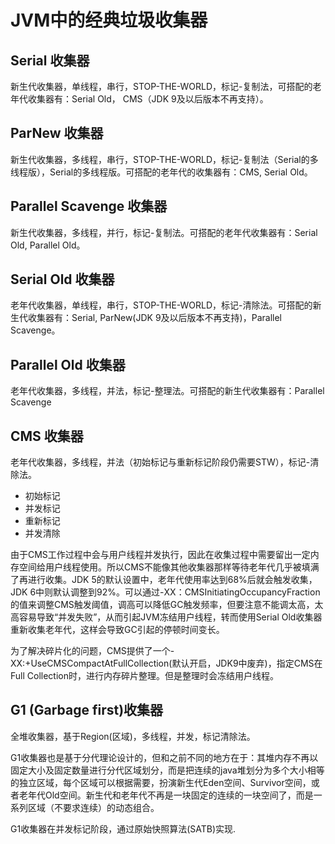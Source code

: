 # JVM中的经典垃圾收集器

## Serial 收集器
新生代收集器，单线程，串行，STOP-THE-WORLD，标记-复制法，可搭配的老年代收集器有：Serial Old， CMS（JDK 9及以后版本不再支持）。

## ParNew 收集器
新生代收集器，多线程，串行，STOP-THE-WORLD，标记-复制法（Serial的多线程版），Serial的多线程版。可搭配的老年代的收集器有：CMS, Serial Old。

## Parallel Scavenge 收集器
新生代收集器，多线程，并行，标记-复制法。可搭配的老年代收集器有：Serial Old, Parallel Old。

## Serial Old 收集器
老年代收集器，单线程，串行，STOP-THE-WORLD，标记-清除法。可搭配的新生代收集器有：Serial, ParNew(JDK 9及以后版本不再支持)，Parallel Scavenge。

## Parallel Old 收集器
老年代收集器，多线程，并法，标记-整理法。可搭配的新生代收集器有：Parallel Scavenge

## CMS 收集器
老年代收集器，多线程，并法（初始标记与重新标记阶段仍需要STW），标记-清除法。

- 初始标记
- 并发标记
- 重新标记
- 并发清除

由于CMS工作过程中会与用户线程并发执行，因此在收集过程中需要留出一定内存空间给用户线程使用。所以CMS不能像其他收集器那样等待老年代几乎被填满了再进行收集。JDK 5的默认设置中，老年代使用率达到68%后就会触发收集，JDK 6中则默认调整到92%。可以通过-XX：CMSInitiatingOccupancyFraction的值来调整CMS触发阈值，调高可以降低GC触发频率，但要注意不能调太高，太高容易导致“并发失败”，从而引起JVM冻结用户线程，转而使用Serial Old收集器重新收集老年代，这样会导致GC引起的停顿时间变长。

为了解决碎片化的问题，CMS提供了一个-XX:+UseCMSCompactAtFullCollection(默认开启，JDK9中废弃)，指定CMS在Full Collection时，进行内存碎片整理。但是整理时会冻结用户线程。

## G1 (Garbage first)收集器
全堆收集器，基于Region(区域)，多线程，并发，标记清除法。

G1收集器也是基于分代理论设计的，但和之前不同的地方在于：其堆内存不再以固定大小及固定数量进行分代区域划分，而是把连续的java堆划分为多个大小相等的独立区域，每个区域可以根据需要，扮演新生代Eden空间、Survivor空间，或者老年代Old空间。新生代和老年代不再是一块固定的连续的一块空间了，而是一系列区域（不要求连续）的动态组合。

G1收集器在并发标记阶段，通过原始快照算法(SATB)实现.

